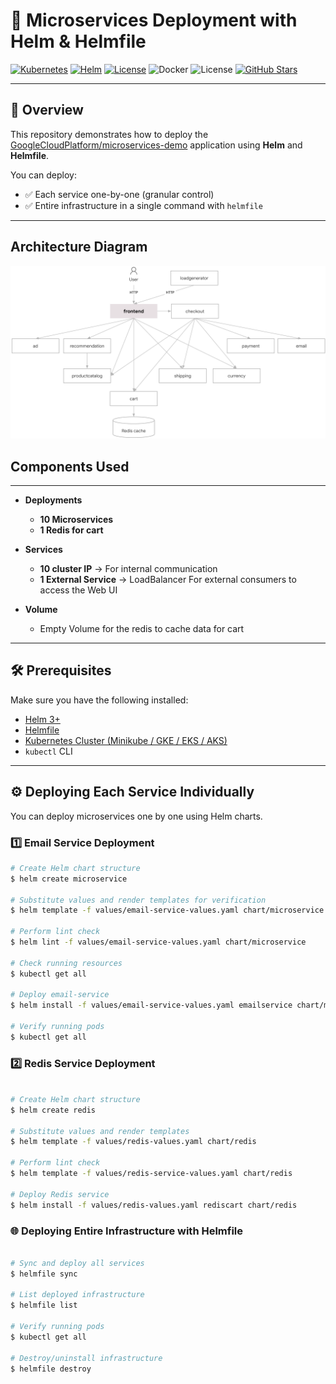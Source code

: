 # 🚀 Microservices Deployment with Helm & Helmfile

[![Kubernetes](https://img.shields.io/badge/Kubernetes-v1.28-blue?logo=kubernetes)](https://kubernetes.io/)
[![Helm](https://img.shields.io/badge/Helm-3.14+-informational?logo=helm)](https://helm.sh/)
[![License](https://img.shields.io/badge/License-Apache%202.0-green.svg)](https://opensource.org/licenses/Apache-2.0)
![Docker](https://img.shields.io/badge/Container-Docker-blue?logo=docker)
![License](https://img.shields.io/badge/Practice-DevOps-green)
[![GitHub Stars](https://img.shields.io/github/stars/GoogleCloudPlatform/microservices-demo?style=social)](https://github.com/GoogleCloudPlatform/microservices-demo)

---

## 📖 Overview

This repository demonstrates how to deploy the [GoogleCloudPlatform/microservices-demo](https://github.com/GoogleCloudPlatform/microservices-demo) application using **Helm** and **Helmfile**.

You can deploy:
- ✅ Each service one-by-one (granular control)
- ✅ Entire infrastructure in a single command with `helmfile`

---

## Architecture Diagram

![MicroService Flow](flowchart.png)
## Components Used

---

- **Deployments**  
  - **10 Microservices**   
  - **1 Redis for cart**

- **Services**  
  - **10 cluster IP** → For internal communication  
  - **1 External Service** → LoadBalancer For external consumers to access the Web UI  

- **Volume**  
  - Empty Volume for the redis to cache data for cart  
---

## 🛠️ Prerequisites

Make sure you have the following installed:

- [Helm 3+](https://helm.sh/docs/intro/install/)  
- [Helmfile](https://helmfile.readthedocs.io/en/latest/#installation)  
- [Kubernetes Cluster (Minikube / GKE / EKS / AKS)](https://kubernetes.io/docs/setup/)  
- `kubectl` CLI  

---

## ⚙️ Deploying Each Service Individually

You can deploy microservices one by one using Helm charts.

### 1️⃣ Email Service Deployment

```bash
# Create Helm chart structure
$ helm create microservice

# Substitute values and render templates for verification
$ helm template -f values/email-service-values.yaml chart/microservice

# Perform lint check
$ helm lint -f values/email-service-values.yaml chart/microservice

# Check running resources
$ kubectl get all

# Deploy email-service
$ helm install -f values/email-service-values.yaml emailservice chart/microservice

# Verify running pods
$ kubectl get all

```

### 2️⃣ Redis Service Deployment

```bash

# Create Helm chart structure
$ helm create redis

# Substitute values and render templates
$ helm template -f values/redis-values.yaml chart/redis

# Perform lint check
$ helm template -f values/redis-service-values.yaml chart/redis

# Deploy Redis service
$ helm install -f values/redis-values.yaml rediscart chart/redis

```

### 🌐 Deploying Entire Infrastructure with Helmfile

```bash 

# Sync and deploy all services
$ helmfile sync

# List deployed infrastructure
$ helmfile list

# Verify running pods
$ kubectl get all

# Destroy/uninstall infrastructure
$ helmfile destroy

```